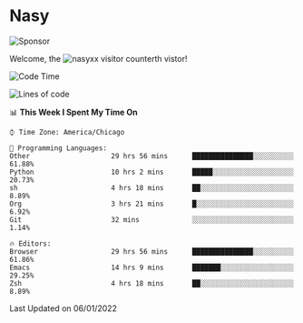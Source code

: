 # Nasy

<!--
<p align="center">
<img height="200" src="https://github-readme-stats.vercel.app/api?username=nasyxx&count_private=true&show_icons=true&theme=dracula&include_all_commits=true"/>
<img height="200" src="https://github-readme-stats.vercel.app/api/top-langs/?username=nasyxx&theme=dracula&hide=html,jupyter+notebook&count_private=true&show_icons=true"/>
</p>

  
----------------
-->

![Sponsor](https://img.shields.io/static/v1.svg?label=Sponsor&message=%E2%9D%A4&logo=GitHub&style=flat&color=pink)
 
Welcome, the ![nasyxx visitor counter](https://count.getloli.com/get/@nasyxx?theme=rule34)th vistor!
 
<!--START_SECTION:waka-->
![Code Time](http://img.shields.io/badge/Code%20Time-1%2C693%20hrs%2058%20mins-blue)

![Lines of code](https://img.shields.io/badge/From%20Hello%20World%20I%27ve%20Written-5%20Million%20lines%20of%20code-blue)

📊 **This Week I Spent My Time On** 

```text
⌚︎ Time Zone: America/Chicago

💬 Programming Languages: 
Other                    29 hrs 56 mins      ███████████████░░░░░░░░░░   61.88% 
Python                   10 hrs 2 mins       █████░░░░░░░░░░░░░░░░░░░░   20.73% 
sh                       4 hrs 18 mins       ██░░░░░░░░░░░░░░░░░░░░░░░   8.89% 
Org                      3 hrs 21 mins       █░░░░░░░░░░░░░░░░░░░░░░░░   6.92% 
Git                      32 mins             ░░░░░░░░░░░░░░░░░░░░░░░░░   1.14%

🔥 Editors: 
Browser                  29 hrs 56 mins      ███████████████░░░░░░░░░░   61.86% 
Emacs                    14 hrs 9 mins       ███████░░░░░░░░░░░░░░░░░░   29.25% 
Zsh                      4 hrs 18 mins       ██░░░░░░░░░░░░░░░░░░░░░░░   8.89%

```


 Last Updated on 06/01/2022
<!--END_SECTION:waka-->

<!-- ![visitors](https://visitor-badge.laobi.icu/badge?page_id=nasyxx.nasyxx) -->
